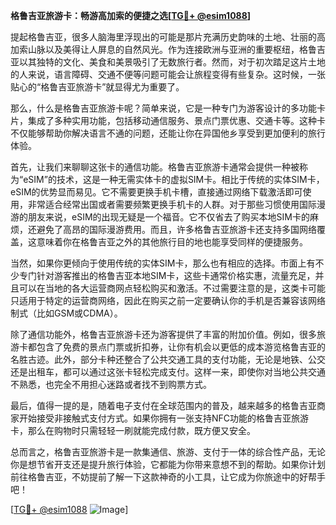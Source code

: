 **格鲁吉亚旅游卡：畅游高加索的便捷之选[[TG💪+ @esim1088](https://t.me/s/esim1088)]**

提起格鲁吉亚，很多人脑海里浮现出的可能是那片充满历史韵味的土地、壮丽的高加索山脉以及美得让人屏息的自然风光。作为连接欧洲与亚洲的重要枢纽，格鲁吉亚以其独特的文化、美食和美景吸引了无数旅行者。然而，对于初次踏足这片土地的人来说，语言障碍、交通不便等问题可能会让旅程变得有些复杂。这时候，一张贴心的“格鲁吉亚旅游卡”就显得尤为重要了。

那么，什么是格鲁吉亚旅游卡呢？简单来说，它是一种专门为游客设计的多功能卡片，集成了多种实用功能，包括移动通信服务、景点门票优惠、交通卡等。这种卡不仅能够帮助你解决语言不通的问题，还能让你在异国他乡享受到更加便利的旅行体验。

首先，让我们来聊聊这张卡的通信功能。格鲁吉亚旅游卡通常会提供一种被称为“eSIM”的技术，这是一种无需实体卡的虚拟SIM卡。相比于传统的实体SIM卡，eSIM的优势显而易见。它不需要更换手机卡槽，直接通过网络下载激活即可使用，非常适合经常出国或者需要频繁更换手机卡的人群。对于那些习惯使用国际漫游的朋友来说，eSIM的出现无疑是一个福音。它不仅省去了购买本地SIM卡的麻烦，还避免了高昂的国际漫游费用。而且，许多格鲁吉亚旅游卡还支持多国网络覆盖，这意味着你在格鲁吉亚之外的其他旅行目的地也能享受同样的便捷服务。

当然，如果你更倾向于使用传统的实体SIM卡，那么也有相应的选择。市面上有不少专门针对游客推出的格鲁吉亚本地SIM卡，这些卡通常价格实惠，流量充足，并且可以在当地的各大运营商网点轻松购买和激活。不过需要注意的是，这类卡可能只适用于特定的运营商网络，因此在购买之前一定要确认你的手机是否兼容该网络制式（比如GSM或CDMA）。

除了通信功能外，格鲁吉亚旅游卡还为游客提供了丰富的附加价值。例如，很多旅游卡都包含了免费的景点门票或折扣券，让你有机会以更低的成本游览格鲁吉亚的名胜古迹。此外，部分卡种还整合了公共交通工具的支付功能，无论是地铁、公交还是出租车，都可以通过这张卡轻松完成支付。这样一来，即使你对当地公共交通不熟悉，也完全不用担心迷路或者找不到购票方式。

最后，值得一提的是，随着电子支付在全球范围内的普及，越来越多的格鲁吉亚商家开始接受非接触式支付方式。如果你拥有一张支持NFC功能的格鲁吉亚旅游卡，那么在购物时只需轻轻一刷就能完成付款，既方便又安全。

总而言之，格鲁吉亚旅游卡是一款集通信、旅游、支付于一体的综合性产品，无论你是想节省开支还是提升旅行体验，它都能为你带来意想不到的帮助。如果你计划前往格鲁吉亚，不妨提前了解一下这款神奇的小工具，让它成为你旅途中的好帮手吧！

[[TG💪+ @esim1088](https://t.me/s/esim1088) ![Image](https://i.postimg.cc/4NQfJmqS/Snipaste-2025-05-13-00-14-12.png)]